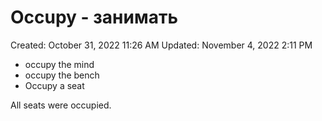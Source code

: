 # Occupy - занимать

Created: October 31, 2022 11:26 AM
Updated: November 4, 2022 2:11 PM

- occupy the mind
- occupy the bench
- Occupy a seat

All seats were occupied.